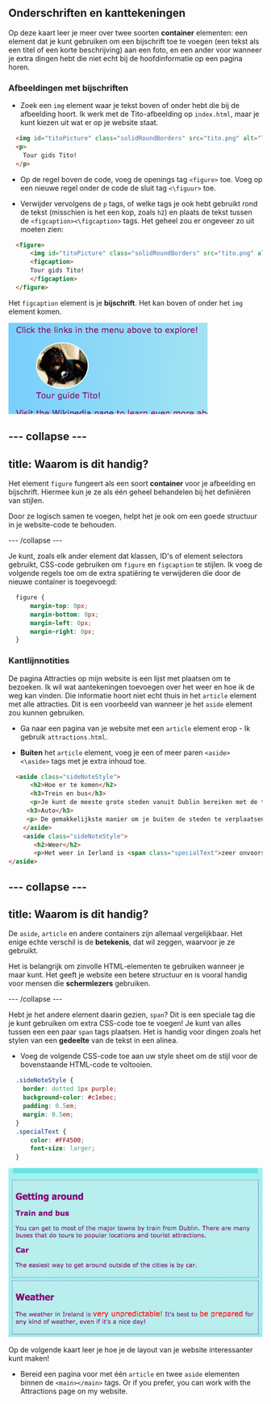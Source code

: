 ## Onderschriften en kanttekeningen

Op deze kaart leer je meer over twee soorten **container** elementen: een element dat je kunt gebruiken om een ​​bijschrift toe te voegen (een tekst als een titel of een korte beschrijving) aan een foto, en een ander voor wanneer je extra dingen hebt die niet echt bij de hoofdinformatie op een pagina horen.

### Afbeeldingen met bijschriften

+ Zoek een `img` element waar je tekst boven of onder hebt die bij de afbeelding hoort. Ik werk met de Tito-afbeelding op `index.html`, maar je kunt kiezen uit wat er op je website staat. 

```html
  <img id="titoPicture" class="solidRoundBorders" src="tito.png" alt="Tito the dog" />          
  <p>
    Tour gids Tito!
  </p>
```

+ Op de regel boven de code, voeg de openings tag `<figure>` toe. Voeg op een nieuwe regel onder de code de sluit tag `<\figuur>` toe.

+ Verwijder vervolgens de `p` tags, of welke tags je ook hebt gebruikt rond de tekst (misschien is het een kop, zoals `h2`) en plaats de tekst tussen de `<figcaption><\figcaption>` tags. Het geheel zou er ongeveer zo uit moeten zien:

```html
  <figure>
      <img id="titoPicture" class="solidRoundBorders" src="tito.png" alt="Tito the dog" />          
      <figcaption>
      Tour gids Tito!
      </figcaption>
  </figure>
```

Het `figcaption` element is je **bijschrift**. Het kan boven of onder het `img` element komen.

![Picture of Tito with a caption](images/figureAndCaption.png)

## \--- collapse \---

## title: Waarom is dit handig?

Het element `figure` fungeert als een soort **container** voor je afbeelding en bijschrift. Hiermee kun je ze als één geheel behandelen bij het definiëren van stijlen.

Door ze logisch samen te voegen, helpt het je ook om een ​​goede structuur in je website-code te behouden.

\--- /collapse \---

Je kunt, zoals elk ander element dat klassen, ID's of element selectors gebruikt, CSS-code gebruiken om `figure` en `figcaption` te stijlen. Ik voeg de volgende regels toe om de extra spatiëring te verwijderen die door de nieuwe container is toegevoegd:

```css
  figure { 
      margin-top: 0px;
      margin-bottom: 0px;
      margin-left: 0px;
      margin-right: 0px;
  }
```

### Kantlijnnotities

De pagina Attracties op mijn website is een lijst met plaatsen om te bezoeken. Ik wil wat aantekeningen toevoegen over het weer en hoe ik de weg kan vinden. Die informatie hoort niet echt thuis in het `article` element met alle attracties. Dit is een voorbeeld van wanneer je het `aside` element zou kunnen gebruiken.

+ Ga naar een pagina van je website met een `article` element erop - Ik gebruik `attractions.html`.

+ **Buiten** het `article` element, voeg je een of meer paren `<aside> <\aside>` tags met je extra inhoud toe.

```html
  <aside class="sideNoteStyle">
      <h2>Hoe er te komen</h2>
      <h3>Trein en bus</h3>
      <p>Je kunt de meeste grote steden vanuit Dublin bereiken met de trein. Er zijn veel tourbussen die je naar populaire locaties en toeristische attracties kunnen brengen. </p>
     <h3>Auto</h3> 
     <p> De gemakkelijkste manier om je buiten de steden te verplaatsen, is met de auto. </p>
    </aside>
    <aside class="sideNoteStyle">
       <h2>Weer</h2>
       <p>Het weer in Ierland is <span class="specialText">zeer onvoorspelbaar!</span> Het is het beste om op elk weertype <span class="specialText">voorbereid te zijn</span>, zelfs als het een mooie dag is!</p>
</aside>
```

## \--- collapse \---

## title: Waarom is dit handig?

De `aside`, `article` en andere containers zijn allemaal vergelijkbaar. Het enige echte verschil is de **betekenis**, dat wil zeggen, waarvoor je ze gebruikt.

Het is belangrijk om zinvolle HTML-elementen te gebruiken wanneer je maar kunt. Het geeft je website een betere structuur en is vooral handig voor mensen die **schermlezers** gebruiken.

\--- /collapse \---

Hebt je het andere element daarin gezien, `span`? Dit is een speciale tag die je kunt gebruiken om extra CSS-code toe te voegen! Je kunt van alles tussen een een paar `span` tags plaatsen. Het is handig voor dingen zoals het stylen van een **gedeelte** van de tekst in een alinea.

+ Voeg de volgende CSS-code toe aan uw style sheet om de stijl voor de bovenstaande HTML-code te voltooien.

```css
  .sideNoteStyle {
    border: dotted 1px purple;
    background-color: #c1ebec;
    padding: 0.5em;
    margin: 0.5em;
  }
  .specialText {
      color: #FF4500;
      font-size: larger;
  }
```

![Additional notes with their own styling](images/asidesStyled.png)

Op de volgende kaart leer je hoe je de layout van je website interessanter kunt maken!

+ Bereid een pagina voor met één `article` en twee `aside` elementen binnen de `<main></main>` tags. Or if you prefer, you can work with the Attractions page on my website.